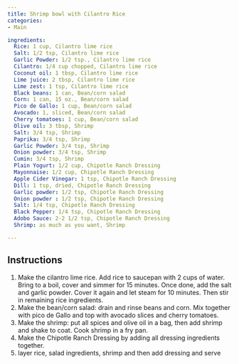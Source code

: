 ```yaml
---
title: Shrimp bowl with Cilantro Rice
categories:
- Main

ingredients:
  Rice: 1 cup, Cilantro lime rice
  Salt: 1/2 tsp, Cilantro lime rice
  Garlic Powder: 1/2 tsp., Cilantro lime rice
  Cilantro: 1/4 cup chopped, Cilantro lime rice
  Coconut oil: 1 tbsp, Cilantro lime rice
  Lime juice: 2 tbsp, Cilantro lime rice
  Lime zest: 1 tsp, Cilantro lime rice
  Black beans: 1 can, Bean/corn salad
  Corn: 1 can, 15 oz., Bean/corn salad
  Pico de Gallo: 1 cup, Bean/corn salad
  Avocado: 1, sliced, Bean/corn salad
  Cherry tomatoes: 1 cup, Bean/corn salad
  Olive oil: 3 tbsp, Shrimp
  Salt: 3/4 tsp, Shrimp
  Paprika: 3/4 tsp, Shrimp
  Garlic Powder: 3/4 tsp, Shrimp
  Onion powder: 3/4 tsp, Shrimp
  Cumin: 3/4 tsp, Shrimp
  Plain Yogurt: 1/2 cup, Chipotle Ranch Dressing
  Mayonnaise: 1/2 cup, Chipotle Ranch Dressing
  Apple Cider Vinegar: 1 tsp, Chipotle Ranch Dressing
  Dill: 1 tsp, dried, Chipotle Ranch Dressing
  Garlic powder: 1/2 tsp, Chipotle Ranch Dressing
  Onion powder : 1/2 tsp, Chipotle Ranch Dressing
  Salt: 1/4 tsp, Chipotle Ranch Dressing
  Black Pepper: 1/4 tsp, Chipotle Ranch Dressing
  Adobo Sauce: 2-2 1/2 tsp, Chipotle Ranch Dressing
  Shrimp: as much as you want, Shrimp

---
```

## Instructions
1. Make the cilantro lime rice. Add rice to saucepan with 2 cups of water. Bring to a boil, cover and simmer for 15 minutes. Once done, add the salt and garlic powder. Cover it again and let steam for 10 minutes. Then stir in remaining rice ingredients.
2. Make the bean/corn salad: drain and rinse beans and corn. Mix together with pico de Gallo and top with avocado slices and cherry tomatoes.
3. Make the shrimp: put all spices and olive oil in a bag, then add shrimp and shake to coat. Cook shrimp in a fry pan.
4. Make the Chipotle Ranch Dressing by adding all dressing ingredients together.
5. layer rice, salad ingredients, shrimp and then add dressing and serve